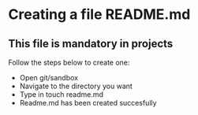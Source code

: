 # Creating a file README.md
## This file is mandatory in projects
Follow the steps below to create one:
* Open git/sandbox
* Navigate to the directory you want
* Type in touch readme.md
* Readme.md has been created succesfully

